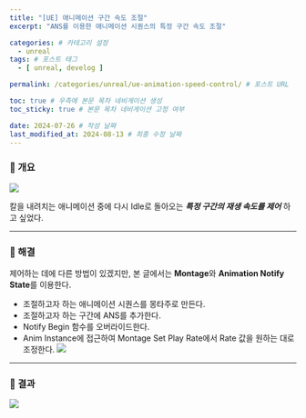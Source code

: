 ```yaml
---
title: "[UE] 애니메이션 구간 속도 조절"
excerpt: "ANS를 이용한 애니메이션 시퀀스의 특정 구간 속도 조절"

categories: # 카테고리 설정
  - unreal
tags: # 포스트 태그
  - [ unreal, develog ]

permalink: /categories/unreal/ue-animation-speed-control/ # 포스트 URL

toc: true # 우측에 본문 목차 네비게이션 생성
toc_sticky: true # 본문 목차 네비게이션 고정 여부

date: 2024-07-26 # 작성 날짜
last_modified_at: 2024-08-13 # 최종 수정 날짜
---
```


### 🍥 개요
![](https://velog.velcdn.com/images/cottondream/post/4f27e4a3-1fd6-4189-a689-6f1a522b697c/image.gif)

칼을 내려치는 애니메이션 중에 다시 Idle로 돌아오는 _**특정 구간의 재생 속도를 제어**_ 하고 싶었다.

- - -

### 🍥 해결
제어하는 데에 다른 방법이 있겠지만, 본 글에서는 **Montage**와 **Animation Notify State**를 이용한다.

- 조절하고자 하는 애니메이션 시퀀스를 몽타주로 만든다.
- 조절하고자 하는 구간에 ANS를 추가한다.
- Notify Begin 함수를 오버라이드한다.
- Anim Instance에 접근하여 Montage Set Play Rate에서 Rate 값을 원하는 대로 조정한다.
  ![](https://velog.velcdn.com/images/cottondream/post/ad71133d-8375-4bb9-bce9-c410fa5c2a71/image.png)

- - -

### 🍥 결과

 ![](https://velog.velcdn.com/images/cottondream/post/48422339-075a-41c3-b559-64dbb585db0d/image.gif)

